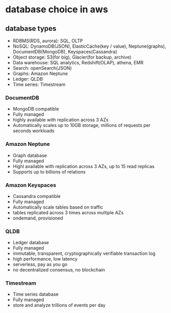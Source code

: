 # database choice in aws

## database types
- RDBMS(RDS, aurora): SQL, OLTP
- NoSQL: DynamoDB(JSON), ElasticCache(key / value), Neptune(graphs), DocumentDB(MongoDB), Keyspaces(Cassandra)
- Object storage: S3(for big), Glacier(for backup, archive)
- Data warehouse: SQL analytics, Redshift(OLAP), athena, EMR
- Search: openSearch(JSON)
- Graphs: Amazon Neptune
- Ledger: QLDB
- Time series: Timestream

### DocumentDB
- MongoDB compatible
- Fully managed
- highly available with replication across 3 AZs
- Automatically scales up to 10GB storage, millions of requests per seconds workloads

### Amazon Neptune
- Graph database
- Fully managed
- Highl available with replication across 3 AZs, up to 15 read replicas
- Supports up to billions of relations

### Amazon Keyspaces
- Cassandra compatible
- Fully managed
- Automatically scale tables based on traffic
- tables replicated across 3 times across multiple AZs
- ondemand, provisioned

### QLDB
- Ledger database
- Fully managed
- immutable, transparent, cryptographically verifiable transaction log
- high performance, low latency
- serverless, pay as you go
- no decentralized consensus, no blockchain

### Timestream
- Time series database
- Fully managed
- store and analyze trillions of events per day


